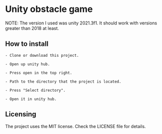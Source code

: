 # Unity obstacle game
NOTE: The version I used was unity 2021.3f1.
It should work with versions greater than 2018 at least.
## How to install
```
- Clone or download this project.

- Open up unity hub.

- Press open in the top right.

- Path to the directory that the project is located.

- Press "Select directory".

- Open it in unity hub.
```
## Licensing
The project uses the MIT license.
Check the LICENSE file for details.

